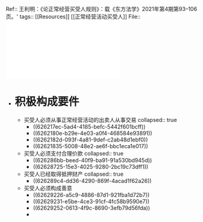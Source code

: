Ref:: 王利明：《论正常经营买受人规则》：载《东方法学》2021年第4期第93–106页。'
tags:: [[Resources]] [[正常经营活动买受人]]
File:: ![论正常经营买受人规则_王利明.pdf](../assets/论正常经营买受人规则_王利明_1650595360434_0.pdf)

- # 积极构成要件
	- 买受人必须从事正常经营活动的出卖人从事交易
	  collapsed:: true
		- ((626217ec-5ad4-4185-befc-5442f601bcff))
		- ((6262180e-b29e-4e03-a0f4-468584e93891))
		- ((6262182d-093f-4a81-9def-c2ab48d1ebf0))
		- ((62621835-5008-48e2-ae6f-bbc1eca1e017))
	- 买受人必须支付合理价款
	  collapsed:: true
		- ((626286bb-beed-40f9-ba91-91a530bd945d))
		- ((62628725-15e3-4025-9280-2bc19c73dff1))
	- 买受人已经取得抵押财产
	  collapsed:: true
		- ((626289c4-dd36-4290-869f-4acad1f62a26))
	- 买受人必须构成善意
		- ((62629226-a5c9-4886-87d1-921fba1d72b7))
		- ((62629231-e5be-4ce3-91cf-4fc58b9590e7))
		- ((62629252-0613-4f9c-8690-3efb79d56fda))
		-